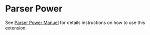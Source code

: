 Parser Power
============

See [Parser Power Manuel](https://help.gamepedia.com/ParserPower_escape_sequences) for details instructions on how to use this extension.

